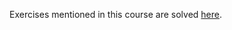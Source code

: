 Exercises mentioned in this course are solved [here](https://udemy.com/course/complete-python-bootcamp/).

